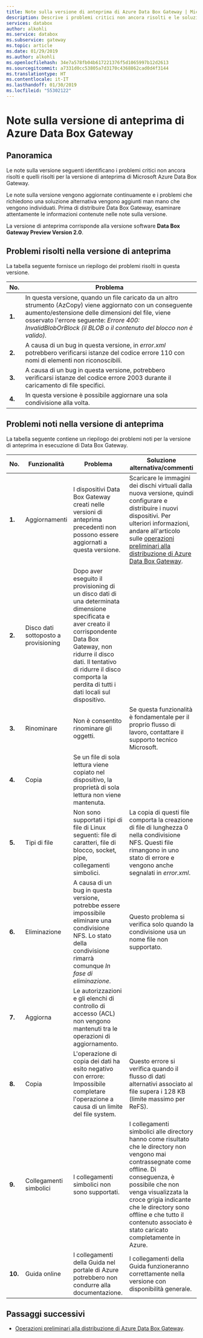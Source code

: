```yaml
---
title: Note sulla versione di anteprima di Azure Data Box Gateway | Microsoft Docs
description: Descrive i problemi critici non ancora risolti e le soluzioni trovate per la versione di anteprima in esecuzione di Azure Data Box Gateway.
services: databox
author: alkohli
ms.service: databox
ms.subservice: gateway
ms.topic: article
ms.date: 01/29/2019
ms.author: alkohli
ms.openlocfilehash: 34e7a578fb04b617221376f5d1065997b12d2613
ms.sourcegitcommit: a7331d0cc53805a7d3170c4368862cad0d4f3144
ms.translationtype: HT
ms.contentlocale: it-IT
ms.lasthandoff: 01/30/2019
ms.locfileid: "55302122"
---
```

# <a name="azure-data-box-gateway-preview-release-notes"></a>Note sulla versione di anteprima di Azure Data Box Gateway

## <a name="overview"></a>Panoramica

Le note sulla versione seguenti identificano i problemi critici non ancora risolti e quelli risolti per la versione di anteprima di Microsoft Azure Data Box Gateway.

Le note sulla versione vengono aggiornate continuamente e i problemi che richiedono una soluzione alternativa vengono aggiunti man mano che vengono individuati. Prima di distribuire Data Box Gateway, esaminare attentamente le informazioni contenute nelle note sulla versione.

La versione di anteprima corrisponde alla versione software **Data Box Gateway Preview Version 2.0**.

## <a name="issues-fixed-in-preview-release"></a>Problemi risolti nella versione di anteprima

La tabella seguente fornisce un riepilogo dei problemi risolti in questa versione.

| No. | Problema |
| --- | --- |
| **1.** | In questa versione, quando un file caricato da un altro strumento (AzCopy) viene aggiornato con un conseguente aumento/estensione delle dimensioni del file, viene osservato l'errore seguente: *Errore 400: InvalidBlobOrBlock (il BLOB o il contenuto del blocco non è valido).*|
| **2.** |A causa di un bug in questa versione, in *error.xml* potrebbero verificarsi istanze del codice errore 110 con nomi di elementi non riconoscibili. | 
| **3.** |A causa di un bug in questa versione, potrebbero verificarsi istanze del codice errore 2003 durante il caricamento di file specifici. | 
| **4.** |In questa versione è possibile aggiornare una sola condivisione alla volta. | 


## <a name="known-issues-in-preview-release"></a>Problemi noti nella versione di anteprima

La tabella seguente contiene un riepilogo dei problemi noti per la versione di anteprima in esecuzione di Data Box Gateway.

| No. | Funzionalità | Problema | Soluzione alternativa/commenti |
| --- | --- | --- | --- |
| **1.** |Aggiornamenti |I dispositivi Data Box Gateway creati nelle versioni di anteprima precedenti non possono essere aggiornati a questa versione. |Scaricare le immagini dei dischi virtuali dalla nuova versione, quindi configurare e distribuire i nuovi dispositivi. Per ulteriori informazioni, andare all'articolo sulle [operazioni preliminari alla distribuzione di Azure Data Box Gateway](data-box-gateway-deploy-prep.md). |
| **2.** |Disco dati sottoposto a provisioning |Dopo aver eseguito il provisioning di un disco dati di una determinata dimensione specificata e aver creato il corrispondente Data Box Gateway, non ridurre il disco dati. Il tentativo di ridurre il disco comporta la perdita di tutti i dati locali sul dispositivo. | |
| **3.** |Rinominare |Non è consentito rinominare gli oggetti. |Se questa funzionalità è fondamentale per il proprio flusso di lavoro, contattare il supporto tecnico Microsoft. |
| **4.** |Copia| Se un file di sola lettura viene copiato nel dispositivo, la proprietà di sola lettura non viene mantenuta. | |
| **5.** |Tipi di file | Non sono supportati i tipi di file di Linux seguenti: file di caratteri, file di blocco, socket, pipe, collegamenti simbolici.  |La copia di questi file comporta la creazione di file di lunghezza 0 nella condivisione NFS. Questi file rimangono in uno stato di errore e vengono anche segnalati in *error.xml*. |
| **6.** |Eliminazione | A causa di un bug in questa versione, potrebbe essere impossibile eliminare una condivisione NFS. Lo stato della condivisione rimarrà comunque *In fase di eliminazione*.  |Questo problema si verifica solo quando la condivisione usa un nome file non supportato. |
| **7.** |Aggiorna | Le autorizzazioni e gli elenchi di controllo di accesso (ACL) non vengono mantenuti tra le operazioni di aggiornamento.  | |
| **8.** |Copia | L'operazione di copia dei dati ha esito negativo con errore:  Impossibile completare l'operazione a causa di un limite del file system.  |Questo errore si verifica quando il flusso di dati alternativi associato al file supera i 128 KB (limite massimo per ReFS).  |
| **9.** |Collegamenti simbolici |I collegamenti simbolici non sono supportati.  |I collegamenti simbolici alle directory hanno come risultato che le directory non vengono mai contrassegnate come offline. Di conseguenza, è possibile che non venga visualizzata la croce grigia indicante che le directory sono offline e che tutto il contenuto associato è stato caricato completamente in Azure. |
| **10.** |Guida online |I collegamenti della Guida nel portale di Azure potrebbero non condurre alla documentazione.|I collegamenti della Guida funzioneranno correttamente nella versione con disponibilità generale. |



## <a name="next-steps"></a>Passaggi successivi

- [Operazioni preliminari alla distribuzione di Azure Data Box Gateway](data-box-gateway-deploy-prep.md).


